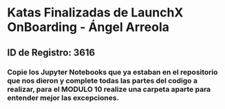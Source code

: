 # Katas Finalizadas de LaunchX OnBoarding - Ángel Arreola

## ID de Registro: 3616


### Copie los Jupyter Notebooks que ya estaban en el repositorio que nos dieron y complete todas las partes del codigo a realizar, para el MODULO 10 realize una carpeta aparte para entender mejor las excepciones.